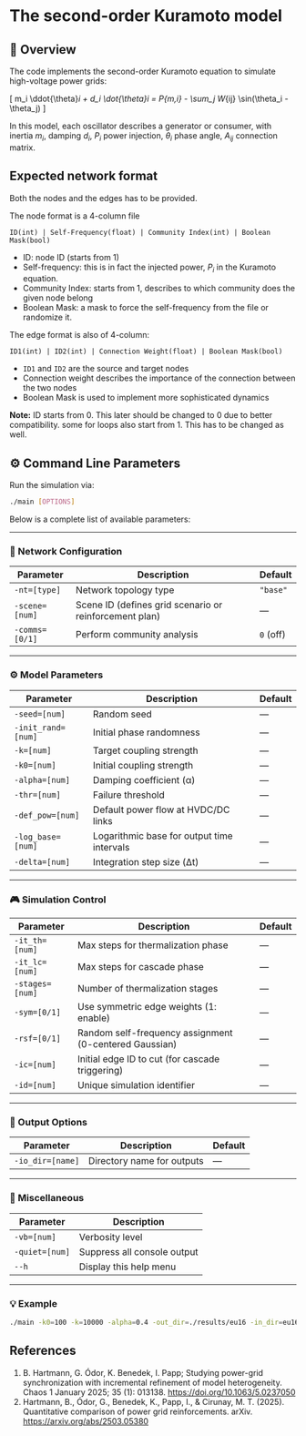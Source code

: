 # The second-order Kuramoto model

## 🧩 Overview

The code implements the second-order Kuramoto equation to simulate high-voltage power grids:

\[
m_i \ddot{\theta}_i + d_i \dot{\theta}_i = P_{m,i} - \sum_j W_{ij} \sin(\theta_i - \theta_j)
\]

In this model, each oscillator describes a generator or consumer, with inertia $m_i$, damping $d_i$, $P_i$ power injection, $\theta_i$ phase angle, $A_{ij}$ connection matrix.

## Expected network format

Both the nodes and the edges has to be provided.

The node format is a 4-column file
```
ID(int) | Self-Frequency(float) | Community Index(int) | Boolean Mask(bool)
```
- ID: node ID (starts from 1)
- Self-frequency: this is in fact the injected power, $P_i$ in the Kuramoto equation.
- Community Index: starts from 1, describes to which community does the given node belong
- Boolean Mask: a mask to force the self-frequency from the file or randomize it.
  
The edge format is also of 4-column:
```
ID1(int) | ID2(int) | Connection Weight(float) | Boolean Mask(bool)
```
- `ID1` and `ID2` are the source and target nodes
- Connection weight describes the importance of the connection between the two nodes
- Boolean Mask is used to implement more sophisticated dynamics

**Note:** ID starts from 0. This later should be changed to 0 due to better compatibility. some for loops also start from 1. This has to be changed as well.
## ⚙️ Command Line Parameters

Run the simulation via:

```bash
./main [OPTIONS]
```

Below is a complete list of available parameters:

---

### 🧱 Network Configuration

| Parameter      | Description                                            | Default   |
| -------------- | ------------------------------------------------------ | --------- |
| `-nt=[type]`   | Network topology type                                  | `"base"`  |
| `-scene=[num]` | Scene ID (defines grid scenario or reinforcement plan) | —         |
| `-comms=[0/1]` | Perform community analysis                             | `0` (off) |

---

### ⚙️ Model Parameters

| Parameter          | Description                                | Default |
| ------------------ | ------------------------------------------ | ------- |
| `-seed=[num]`      | Random seed                                | —       |
| `-init_rand=[num]` | Initial phase randomness                   | —       |
| `-k=[num]`         | Target coupling strength                   | —       |
| `-k0=[num]`        | Initial coupling strength                  | —       |
| `-alpha=[num]`     | Damping coefficient (α)                    | —       |
| `-thr=[num]`       | Failure threshold                          | —       |
| `-def_pow=[num]`   | Default power flow at HVDC/DC links        | —       |
| `-log_base=[num]`  | Logarithmic base for output time intervals | —       |
| `-delta=[num]`     | Integration step size (Δt)                 | —       |

---

### 🎮 Simulation Control

| Parameter       | Description                                            | Default |
| --------------- | ------------------------------------------------------ | ------- |
| `-it_th=[num]`  | Max steps for thermalization phase                     | —       |
| `-it_lc=[num]`  | Max steps for cascade phase                            | —       |
| `-stages=[num]` | Number of thermalization stages                        | —       |
| `-sym=[0/1]`    | Use symmetric edge weights (1: enable)                 | —       |
| `-rsf=[0/1]`    | Random self-frequency assignment (0-centered Gaussian) | —       |
| `-ic=[num]`     | Initial edge ID to cut (for cascade triggering)        | —       |
| `-id=[num]`     | Unique simulation identifier                           | —       |

---

### 📁 Output Options

| Parameter        | Description                | Default |
| ---------------- | -------------------------- | ------- |
| `-io_dir=[name]` | Directory name for outputs | —       |

---

### 🧩 Miscellaneous

| Parameter      | Description                 |
| -------------- | --------------------------- |
| `-vb=[num]`    | Verbosity level             |
| `-quiet=[num]` | Suppress all console output |
| `--h`          | Display this help menu      |

---

### 💡 Example

```bash
./main -k0=100 -k=10000 -alpha=0.4 -out_dir=./results/eu16 -in_dir=eu16 -scene=3 -thr=0.99 -it_th=10 -it_lc=10 -comms=0 -stages=0 -nt=hvdc -init_rand=0 -sym=0 -uwr=0 -id=1750432706661547371 -ff=1 -rsf=1 -norm_typ=0 -norm_a=0.0 -msl=10 -vb=1 -quiet=0
```


## References

1. B. Hartmann, G. Ódor, K. Benedek, I. Papp; Studying power-grid synchronization with incremental refinement of model heterogeneity. Chaos 1 January 2025; 35 (1): 013138. https://doi.org/10.1063/5.0237050
2. Hartmann, B., Ódor, G., Benedek, K., Papp, I., & Cirunay, M. T. (2025). Quantitative comparison of power grid reinforcements. arXiv. https://arxiv.org/abs/2503.05380
